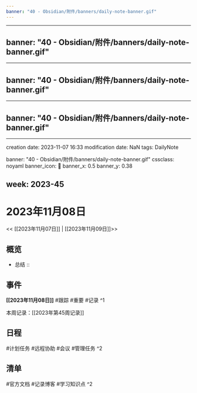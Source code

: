 ```yaml
---
banner: "40 - Obsidian/附件/banners/daily-note-banner.gif"
---
```

---
banner: "40 - Obsidian/附件/banners/daily-note-banner.gif"
---
---
banner: "40 - Obsidian/附件/banners/daily-note-banner.gif"
---
---
banner: "40 - Obsidian/附件/banners/daily-note-banner.gif"
---
---
creation date: 2023-11-07 16:33
modification date: NaN
tags: DailyNote

banner: "40 - Obsidian/附件/banners/daily-note-banner.gif"
cssclass: noyaml
banner_icon: 💌
banner_x: 0.5
banner_y: 0.38

week: 2023-45
---

# 2023年11月08日

<< [[2023年11月07日]] | [[2023年11月09日]]>>


## 概览
- 总结 :: 
## 事件
**[[2023年11月08日]]**
#跟踪 
#重要 
#记录 
^1

本周记录：[[2023年第45周记录]]

## 日程
#计划任务
#远程协助
#会议
#管理任务 
^2
## 清单
#官方文档
#记录博客
#学习知识点
^2